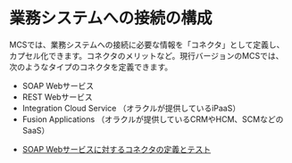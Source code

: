 # 業務システムへの接続の構成

MCSでは、業務システムへの接続に必要な情報を「コネクタ」として定義し、カプセル化できます。コネクタのメリットなど。現行バージョンのMCSでは、次のようなタイプのコネクタを定義できます。
- SOAP Webサービス
- REST Webサービス
- Integration Cloud Service （オラクルが提供しているiPaaS）
- Fusion Applications （オラクルが提供しているCRMやHCM、SCMなどのSaaS）

* [SOAP Webサービスに対するコネクタの定義とテスト](contents/3.bs-1.md)
